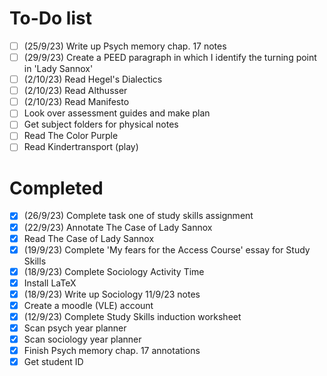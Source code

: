 # To-Do list
* [ ] (25/9/23) Write up Psych memory chap. 17 notes
* [ ] (29/9/23) Create a PEED paragraph in which I identify the turning point in 'Lady Sannox'
* [ ] (2/10/23) Read Hegel's Dialectics
* [ ] (2/10/23) Read Althusser
* [ ] (2/10/23) Read Manifesto
* [ ] Look over assessment guides and make plan
* [ ] Get subject folders for physical notes
* [ ] Read The Color Purple
* [ ] Read Kindertransport (play)

# Completed
* [x] (26/9/23) Complete task one of study skills assignment
* [x] (22/9/23) Annotate The Case of Lady Sannox
* [x] Read The Case of Lady Sannox
* [x] (19/9/23) Complete 'My fears for the Access Course' essay for Study Skills
* [x] (18/9/23) Complete Sociology Activity Time
* [x] Install LaTeX
* [x] (18/9/23) Write up Sociology 11/9/23 notes
* [x] Create a moodle (VLE) account
* [x] (12/9/23) Complete Study Skills induction worksheet
* [x] Scan psych year planner
* [x] Scan sociology year planner
* [x] Finish Psych memory chap. 17 annotations
* [x] Get student ID
